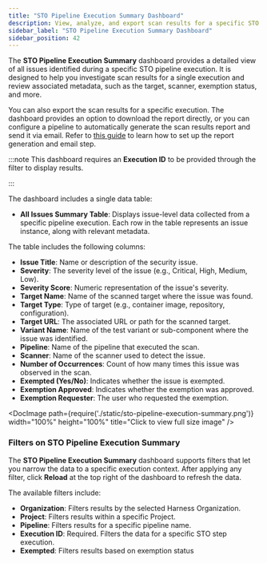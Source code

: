 ```yaml
---
title: "STO Pipeline Execution Summary Dashboard"
description: View, analyze, and export scan results for a specific STO pipeline execution, including detailed issue metadata.
sidebar_label: "STO Pipeline Execution Summary Dashboard"
sidebar_position: 42
---
```


The **STO Pipeline Execution Summary** dashboard provides a detailed view of all issues identified during a specific STO pipeline execution. It is designed to help you investigate scan results for a single execution and review associated metadata, such as the target, scanner, exemption status, and more.

You can also export the scan results for a specific execution. The dashboard provides an option to download the report directly, or you can configure a pipeline to automatically generate the scan results report and send it via email. Refer to [this guide](#) to learn how to set up the report generation and email step.

:::note
This dashboard requires an **Execution ID** to be provided through the filter to display results.

<!-- This dashboard requires an **Enterprise** account. -->
:::

The dashboard includes a single data table:

- **All Issues Summary Table**: Displays issue-level data collected from a specific pipeline execution. Each row in the table represents an issue instance, along with relevant metadata.

The table includes the following columns:

- **Issue Title**: Name or description of the security issue.
- **Severity**: The severity level of the issue (e.g., Critical, High, Medium, Low).
- **Severity Score**: Numeric representation of the issue's severity.
- **Target Name**: Name of the scanned target where the issue was found.
- **Target Type**: Type of target (e.g., container image, repository, configuration).
- **Target URL**: The associated URL or path for the scanned target.
- **Variant Name**: Name of the test variant or sub-component where the issue was identified.
- **Pipeline**: Name of the pipeline that executed the scan.
- **Scanner**: Name of the scanner used to detect the issue.
- **Number of Occurrences**: Count of how many times this issue was observed in the scan.
- **Exempted (Yes/No)**: Indicates whether the issue is exempted.
- **Exemption Approved**: Indicates whether the exemption was approved.
- **Exemption Requester**: The user who requested the exemption.

<DocImage path={require('./static/sto-pipeline-execution-summary.png')} width="100%" height="100%" title="Click to view full size image" />

### Filters on STO Pipeline Execution Summary

The **STO Pipeline Execution Summary** dashboard supports filters that let you narrow the data to a specific execution context. After applying any filter, click **Reload** at the top right of the dashboard to refresh the data.

The available filters include:

- **Organization**: Filters results by the selected Harness Organization.
- **Project**: Filters results within a specific Project.
- **Pipeline**: Filters results for a specific pipeline name.
- **Execution ID**: Required. Filters the data for a specific STO step execution.
- **Exempted**: Filters results based on exemption status
